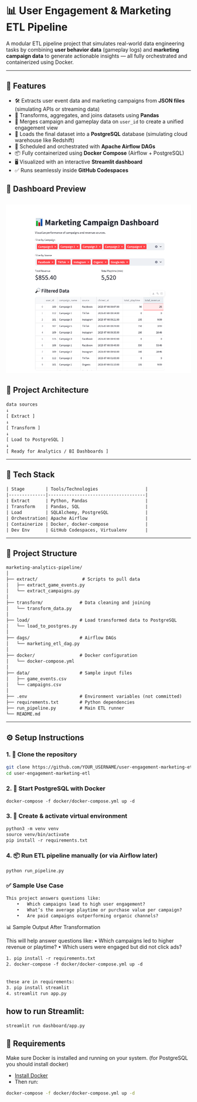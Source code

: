 # 📊 User Engagement & Marketing ETL Pipeline

A modular ETL pipeline project that simulates real-world data engineering tasks by combining **user behavior data** (gameplay logs) and **marketing campaign data** to generate actionable insights — all fully orchestrated and containerized using Docker.

---

## 🚀 Features

- 🛠 Extracts user event data and marketing campaigns from **JSON files** (simulating APIs or streaming data)
- 🔄 Transforms, aggregates, and joins datasets using **Pandas**
- 🔗 Merges campaign and gameplay data on `user_id` to create a unified engagement view
- 💾 Loads the final dataset into a **PostgreSQL** database (simulating cloud warehouse like Redshift)
- 📅 Scheduled and orchestrated with **Apache Airflow DAGs**
- 📦 Fully containerized using **Docker Compose** (Airflow + PostgreSQL)
- 🖥 Visualized with an interactive **Streamlit dashboard**
- ✅ Runs seamlessly inside **GitHub Codespaces**


## 📸 Dashboard Preview

![Streamlit Dashboard](https://raw.githubusercontent.com/bashoori/repo/master/marketing-analytics-pipeline/streamlit.png)
---

## 🧠 Project Architecture
```
data sources
↓
[ Extract ]
↓
[ Transform ]
↓
[ Load to PostgreSQL ]
↓
[ Ready for Analytics / BI Dashboards ]
```
---

## 🧱 Tech Stack
```
| Stage        | Tools/Technologies                  |
|--------------|-------------------------------------|
| Extract      | Python, Pandas                      |
| Transform    | Pandas, SQL                         |
| Load         | SQLAlchemy, PostgreSQL              |
| Orchestration| Apache Airflow                      |
| Containerize | Docker, docker-compose              |
| Dev Env      | GitHub Codespaces, Virtualenv       |
```
---

## 📂 Project Structure
```
marketing-analytics-pipeline/
│
├── extract/                 # Scripts to pull data
│   ├── extract_game_events.py
│   └── extract_campaigns.py
│
├── transform/              # Data cleaning and joining
│   └── transform_data.py
│
├── load/                   # Load transformed data to PostgreSQL
│   └── load_to_postgres.py
│
├── dags/                   # Airflow DAGs
│   └── marketing_etl_dag.py
│
├── docker/                 # Docker configuration
│   └── docker-compose.yml
│
├── data/                   # Sample input files
│   ├── game_events.csv
│   └── campaigns.csv
│
├── .env                    # Environment variables (not committed)
├── requirements.txt        # Python dependencies
├── run_pipeline.py         # Main ETL runner
└── README.md
```
---

## ⚙️ Setup Instructions

### 1. 🔧 Clone the repository

```bash
git clone https://github.com/YOUR_USERNAME/user-engagement-marketing-etl.git
cd user-engagement-marketing-etl
```
### 2. 🐳 Start PostgreSQL with Docker
```
docker-compose -f docker/docker-compose.yml up -d
```
### 3. 🐍 Create & activate virtual environment
```
python3 -m venv venv
source venv/bin/activate
pip install -r requirements.txt
```
### 4. 📦 Run ETL pipeline manually (or via Airflow later)
```
python run_pipeline.py
```
### ✅ Sample Use Case
```
This project answers questions like:
	•	Which campaigns lead to high user engagement?
	•	What’s the average playtime or purchase value per campaign?
	•	Are paid campaigns outperforming organic channels?
```

📊 Sample Output After Transformation

This will help answer questions like:
	•	Which campaigns led to higher revenue or playtime?
	•	Which users were engaged but did not click ads?

	
	1. pip install -r requirements.txt
	2. docker-compose -f docker/docker-compose.yml up -d
	

	these are in requirements:
	3. pip install streamlit
	4. streamlit run app.py

## how to run Streamlit:

	streamlit run dashboard/app.py

## 🔧 Requirements

Make sure Docker is installed and running on your system. (for PostgreSQL you should install docker)

- [Install Docker](https://docs.docker.com/get-docker/)
- Then run:
```bash
docker-compose -f docker/docker-compose.yml up -d


